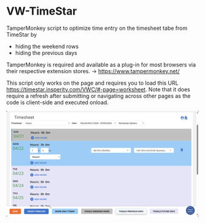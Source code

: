 # VW-TimeStar

TamperMonkey script to optimize time entry on the timesheet tabe from TimeStar by
- hiding the weekend rows
- hiding the previous days

TamperMonkey is required and available as a plug-in for most browsers via their respective extension stores.
-> https://www.tampermonkey.net/

This script only works on the page and requires you to load this URL https://timestar.insperity.com/VWC/#-page=worksheet.
Note that it does require a refresh after submitting or navigating across other pages as the code is client-side and executed onload.

![demo.gif](msedge_D0qkldgV5N.gif?raw=true "Demo")
